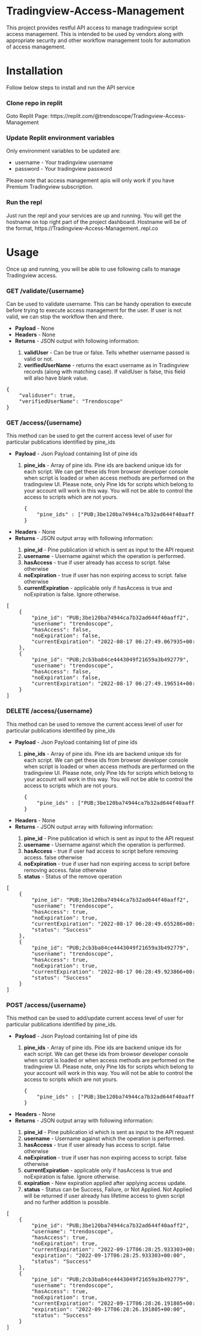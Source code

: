 # Tradingview-Access-Management

This project provides restful API access to manage tradingview script access management. This is intended to be used by vendors along with appropriate security and other workflow management tools for automation of access management.

<h1>Installation</h1>
Follow below steps to install and run the API service
<h3>Clone repo in replit</h3>
Goto Replit Page:
https://replit.com/@trendoscope/Tradingview-Access-Management

<h3>Update Replit environment variables</h3>
Only environment variables to be updated are:
<ul>
<li>username - Your tradingview username</li>
<li>password - Your tradingview password</li>
</ul>
Please note that access management apis will only work if you have Premium Tradingview subscription.

<h3>Run the repl</h3>
Just run the repl and your services are up and running. You will get the hostname on top right part of the project dashboard. Hostname will be of the format, https://Tradingview-Access-Management.<YOUR_REPL_ACCOUN>.repl.co

<h1>Usage</h1>
Once up and running, you will be able to use following calls to manage Tradingview access.

<h3>GET /validate/{username}</h3>
Can be used to validate username. This can be handy operation to execute before trying to execute access management for the user. If user is not valid, we can stop the workflow then and there.
<p>
<ul>
<li><b>Payload</b> - None</li>
<li><b>Headers</b> - None</li>
<li><b>Returns</b> - JSON output with following information:</li>
<ol>
<li><b>validUser</b> - Can be true or false. Tells whether username passed is valid or not.</li>
<li><b>verifiedUserName</b> - returns the exact username as in Tradingview records (along with matching case). If validUser is false, this field will also have blank value.</li>
</ol>
</ul>
<pre>
{
    "validuser": true,
    "verifiedUserName": "Trendoscope"
}
</pre>


<h3>GET /access/{username}</h3>
This method can be used to get the current access level of user for particular publications identified by pine_ids
<p>
<ul>
<li><b>Payload</b> - Json Payload containing list of pine ids</li>
<ol>
<li><b>pine_ids</b> - Array of pine ids. Pine ids are backend unique ids for each script. We can get these ids from browser developer console when script is loaded or when access methods are performed on the tradingview UI. Please note, only Pine Ids for scripts which belong to your account will work in this way. You will not be able to control the access to scripts which are not yours.</li>
<pre>
{
    "pine_ids" : ["PUB;3be120ba74944ca7b32ad644f40aaff2", "PUB;2cb3ba84ce4443049f21659a3b492779"]
}
</pre>
</ol>
<li><b>Headers</b> - None</li>
<li><b>Returns</b> - JSON output array with following information:</li>
<ol>
<li><b>pine_id</b> - Pine publication id which is sent as input to the API request</li>
<li><b>username</b> - Username against which the operation is performed.</li>
<li><b>hasAccess</b> - true if user already has access to script. false otherwise</li>
<li><b>noExpiration</b> - true if user has non expiring access to script. false otherwise</li>
<li><b>currentExpiration</b> - applicable only if hasAccess is true and noExpiration is false. Ignore otherwise.</li>
</ol>
</ul>
<pre>
[
    {
        "pine_id": "PUB;3be120ba74944ca7b32ad644f40aaff2",
        "username": "trendoscope",
        "hasAccess": false,
        "noExpiration": false,
        "currentExpiration": "2022-08-17 06:27:49.067935+00:00"
    },
    {
        "pine_id": "PUB;2cb3ba84ce4443049f21659a3b492779",
        "username": "trendoscope",
        "hasAccess": false,
        "noExpiration": false,
        "currentExpiration": "2022-08-17 06:27:49.196514+00:00"
    }
]
</pre>

<h3>DELETE /access/{username}</h3>
This method can be used to remove the current access level of user for particular publications identified by pine_ids
<p>
<ul>
<li><b>Payload</b> - Json Payload containing list of pine ids</li>
<ol>
<li><b>pine_ids</b> - Array of pine ids. Pine ids are backend unique ids for each script. We can get these ids from browser developer console when script is loaded or when access methods are performed on the tradingview UI. Please note, only Pine Ids for scripts which belong to your account will work in this way. You will not be able to control the access to scripts which are not yours.</li>
<pre>
{
    "pine_ids" : ["PUB;3be120ba74944ca7b32ad644f40aaff2", "PUB;2cb3ba84ce4443049f21659a3b492779"]
}
</pre>
</ol>
<li><b>Headers</b> - None</li>
<li><b>Returns</b> - JSON output array with following information:</li>
<ol>
<li><b>pine_id</b> - Pine publication id which is sent as input to the API request</li>
<li><b>username</b> - Username against which the operation is performed.</li>
<li><b>hasAccess</b> - true if user had access to script before removing access. false otherwise</li>
<li><b>noExpiration</b> - true if user had non expiring access to script before removing access. false otherwise</li>
<li><b>status</b> - Status of the remove operation</li>
</ol>
</ul>
<pre>
[
    {
        "pine_id": "PUB;3be120ba74944ca7b32ad644f40aaff2",
        "username": "trendoscope",
        "hasAccess": true,
        "noExpiration": true,
        "currentExpiration": "2022-08-17 06:28:49.655286+00:00",
        "status": "Success"
    },
    {
        "pine_id": "PUB;2cb3ba84ce4443049f21659a3b492779",
        "username": "trendoscope",
        "hasAccess": true,
        "noExpiration": true,
        "currentExpiration": "2022-08-17 06:28:49.923866+00:00",
        "status": "Success"
    }
]
</pre>

<h3>POST /access/{username}</h3>
This method can be used to add/update current access level of user for particular publications identified by pine_ids. 
<p>
<ul>
<li><b>Payload</b> - Json Payload containing list of pine ids</li>
<ol>
<li><b>pine_ids</b> - Array of pine ids. Pine ids are backend unique ids for each script. We can get these ids from browser developer console when script is loaded or when access methods are performed on the tradingview UI. Please note, only Pine Ids for scripts which belong to your account will work in this way. You will not be able to control the access to scripts which are not yours.</li>
<pre>
{
    "pine_ids" : ["PUB;3be120ba74944ca7b32ad644f40aaff2", "PUB;2cb3ba84ce4443049f21659a3b492779"]
}
</pre>
</ol>
<li><b>Headers</b> - None</li>
<li><b>Returns</b> - JSON output array with following information:</li>
<ol>
<li><b>pine_id</b> - Pine publication id which is sent as input to the API request</li>
<li><b>username</b> - Username against which the operation is performed.</li>
<li><b>hasAccess</b> - true if user already has access to script. false otherwise</li>
<li><b>noExpiration</b> - true if user has non expiring access to script. false otherwise</li>
<li><b>currentExpiration</b> - applicable only if hasAccess is true and noExpiration is false. Ignore otherwise.</li>
<li><b>expiration</b> - New expiration applied after applying access update.</li>
<li><b>status</b> - Status can be Success, Failure, or Not Applied. Not Applied will be returned if user already has lifetime access to given script and no further addition is possible.</li>
</ol>
</ul>
<pre>
[
    {
        "pine_id": "PUB;3be120ba74944ca7b32ad644f40aaff2",
        "username": "trendoscope",
        "hasAccess": true,
        "noExpiration": true,
        "currentExpiration": "2022-09-17T06:28:25.933303+00:00",
        "expiration": "2022-09-17T06:28:25.933303+00:00",
        "status": "Success"
    },
    {
        "pine_id": "PUB;2cb3ba84ce4443049f21659a3b492779",
        "username": "trendoscope",
        "hasAccess": true,
        "noExpiration": true,
        "currentExpiration": "2022-09-17T06:28:26.191805+00:00",
        "expiration": "2022-09-17T06:28:26.191805+00:00",
        "status": "Success"
    }
]
</pre>

